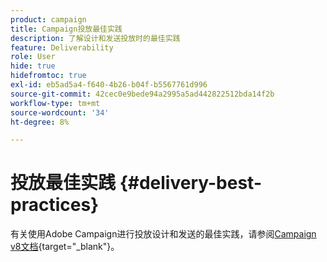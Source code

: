 ```yaml
---
product: campaign
title: Campaign投放最佳实践
description: 了解设计和发送投放时的最佳实践
feature: Deliverability
role: User
hide: true
hidefromtoc: true
exl-id: eb5ad5a4-f640-4b26-b04f-b5567761d996
source-git-commit: 42cec0e9bede94a2995a5ad442822512bda14f2b
workflow-type: tm+mt
source-wordcount: '34'
ht-degree: 8%

---
```


# 投放最佳实践 {#delivery-best-practices}

有关使用Adobe Campaign进行投放设计和发送的最佳实践，请参阅[Campaign v8文档](https://experienceleague.adobe.com/zh-hans/docs/campaign/campaign-v8/send/delivery-best-practices){target="_blank"}。

